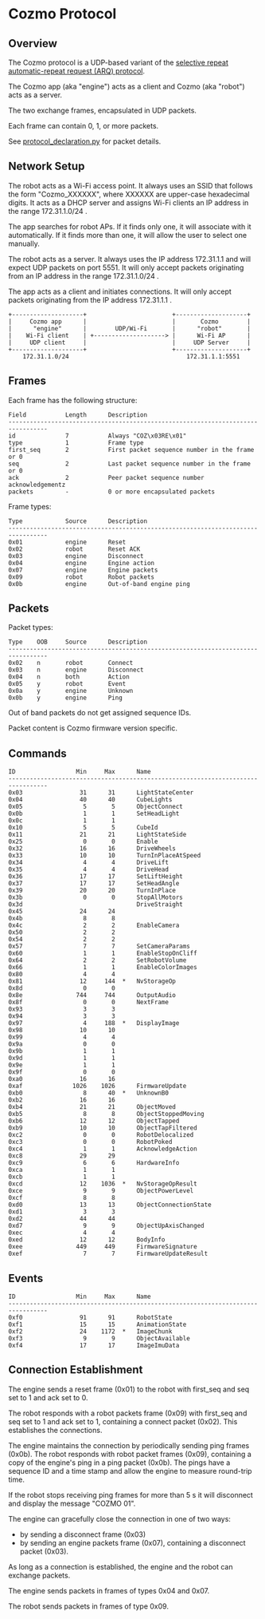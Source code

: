 Cozmo Protocol
==============


Overview
--------

The Cozmo protocol is a UDP-based variant of the
[selective repeat automatic-repeat request (ARQ) protocol](https://en.wikipedia.org/wiki/Selective_Repeat_ARQ).

The Cozmo app (aka "engine") acts as a client and Cozmo (aka "robot") acts as a server.

The two exchange frames, encapsulated in UDP packets.

Each frame can contain 0, 1, or more packets.

See [protocol_declaration.py](../pycozmo/protocol_declaration.py) for packet details.


Network Setup
-------------

The robot acts as a Wi-Fi access point. It always uses an SSID that follows the form "Cozmo_XXXXXX", where XXXXXX are
upper-case hexadecimal digits. It acts as a DHCP server and assigns Wi-Fi clients an IP address in the range
172.31.1.0/24 .

The app searches for robot APs. If it finds only one, it will associate with it automatically. If it finds more than
one, it will allow the user to select one manually.

The robot acts as a server. It always uses the IP address 172.31.1.1 and will expect UDP packets on port 5551.
It will only accept packets originating from an IP address in the range 172.31.1.0/24 .

The app acts as a client and initiates connections. It will only accept packets originating from the IP address
172.31.1.1 .

```
+--------------------+                        +--------------------+
|     Cozmo app      |                        |       Cozmo        |
|      "engine"      |        UDP/Wi-Fi       |      "robot"       |
|    Wi-Fi client    | +--------------------> |      Wi-Fi AP      |
|     UDP client     |                        |     UDP Server     |
+--------------------+                        +--------------------+
    172.31.1.0/24                                 172.31.1.1:5551
```


Frames
------

Each frame has the following structure:

```
Field           Length      Description
---------------------------------------------------------------------------------
id              7           Always "COZ\x03RE\x01"
type            1           Frame type
first_seq       2           First packet sequence number in the frame or 0
seq             2           Last packet sequence number in the frame or 0
ack             2           Peer packet sequence number acknowledgementz
packets         -           0 or more encapsulated packets
```

Frame types:

```
Type            Source      Description
---------------------------------------------------------------------------------
0x01            engine      Reset
0x02            robot       Reset ACK
0x03            engine      Disconnect
0x04            engine      Engine action
0x07            engine      Engine packets
0x09            robot       Robot packets
0x0b            engine      Out-of-band engine ping
```


Packets
-------

Packet types:

```
Type    OOB     Source      Description
---------------------------------------------------------------------------------
0x02    n       robot       Connect
0x03    n       engine      Disconnect
0x04    n       both        Action
0x05    y       robot       Event
0x0a    y       engine      Unknown
0x0b    y       engine      Ping
```

Out of band packets do not get assigned sequence IDs.

Packet content is Cozmo firmware version specific.


Commands
--------

```
ID                 Min     Max      Name
---------------------------------------------------------------------------------
0x03	     	    31	    31		LightStateCenter              
0x04	     	    40	    40		CubeLights                    
0x05	     	     5	     5		ObjectConnect                 
0x0b	     	     1	     1		SetHeadLight                  
0x0c	     	     1	     1		                              
0x10	     	     5	     5		CubeId                        
0x11	     	    21	    21		LightStateSide                
0x25	     	     0	     0		Enable                        
0x32	     	    16	    16		DriveWheels                   
0x33	     	    10	    10		TurnInPlaceAtSpeed                   
0x34	     	     4	     4		DriveLift                     
0x35	     	     4	     4		DriveHead                     
0x36	     	    17	    17		SetLiftHeight                 
0x37	     	    17	    17		SetHeadAngle                  
0x39	     	    20	    20		TurnInPlace                 
0x3b	     	     0	     0		StopAllMotors
0x3d                                DriveStraight             
0x45	     	    24	    24		                              
0x4b	     	     8	     8		                              
0x4c	     	     2	     2		EnableCamera                  
0x50	     	     2	     2		                              
0x54	     	     2	     2		                              
0x57	     	     7	     7		SetCameraParams               
0x60	     	     1	     1		EnableStopOnCliff             
0x64	     	     2	     2		SetRobotVolume                
0x66	     	     1	     1		EnableColorImages             
0x80	     	     4	     4		                              
0x81	     	    12	   144	*	NvStorageOp                   
0x8d	     	     0	     0		                              
0x8e	     	   744	   744		OutputAudio                   
0x8f	     	     0	     0		NextFrame                     
0x93	     	     3	     3		                              
0x94	     	     3	     3		                              
0x97	     	     4	   188	*	DisplayImage                  
0x98	     	    10	    10		                              
0x99	     	     4	     4		                              
0x9a	     	     0	     0		                              
0x9b	     	     1	     1		                              
0x9d	     	     1	     1		                              
0x9e	     	     1	     1		                              
0x9f	     	     0	     0		                              
0xa0	     	    16	    16		                              
0xaf	     	  1026	  1026		FirmwareUpdate                
0xb0	     	     8	    40	*	UnknownB0                     
0xb2	     	    16	    16		                              
0xb4	     	    21	    21		ObjectMoved                   
0xb5	     	     8	     8		ObjectStoppedMoving           
0xb6	     	    12	    12		ObjectTapped                  
0xb9	     	    10	    10		ObjectTapFiltered             
0xc2	     	     0	     0		RobotDelocalized              
0xc3	     	     0	     0		RobotPoked                    
0xc4	     	     1	     1		AcknowledgeAction            
0xc8	     	    29	    29		                              
0xc9	     	     6	     6		HardwareInfo                  
0xca	     	     1	     1		                              
0xcb	     	     1	     1		                              
0xcd	     	    12	  1036	*	NvStorageOpResult             
0xce	     	     9	     9		ObjectPowerLevel              
0xcf	     	     8	     8		                              
0xd0	     	    13	    13		ObjectConnectionState         
0xd1	     	     3	     3		                              
0xd2	     	    44	    44		                              
0xd7	     	     9	     9		ObjectUpAxisChanged           
0xec	     	     4	     4		                              
0xed	     	    12	    12		BodyInfo                      
0xee	     	   449	   449		FirmwareSignature             
0xef	     	     7	     7		FirmwareUpdateResult          
```


Events
------

```
ID                 Min     Max      Name
---------------------------------------------------------------------------------
0xf0	    	    91	    91		RobotState                    
0xf1	    	    15	    15		AnimationState                
0xf2	    	    24	  1172	*	ImageChunk                    
0xf3	    	     9	     9		ObjectAvailable               
0xf4	    	    17	    17		ImageImuData
```


Connection Establishment
------------------------

The engine sends a reset frame (0x01) to the robot with first_seq and seq set to 1 and ack set to 0.

The robot responds with a robot packets frame (0x09) with first_seq and seq set to 1 and ack set to 1, containing a
connect packet (0x02). This establishes the connections.

The engine maintains the connection by periodically sending ping frames (0x0b). The robot responds with robot packet
frames (0x09), containing a copy of the engine's ping in a ping packet (0x0b). The pings have a sequence ID and a time
stamp and allow the engine to measure round-trip time.

If the robot stops receiving ping frames for more than 5 s it will disconnect and display the message "COZMO 01".

The engine can gracefully close the connection in one of two ways:
- by sending a disconnect frame (0x03)
- by sending an engine packets frame (0x07), containing a disconnect packet (0x03).

As long as a connection is established, the engine and the robot can exchange packets.

The engine sends packets in frames of types 0x04 and 0x07.

The robot sends packets in frames of type 0x09.
